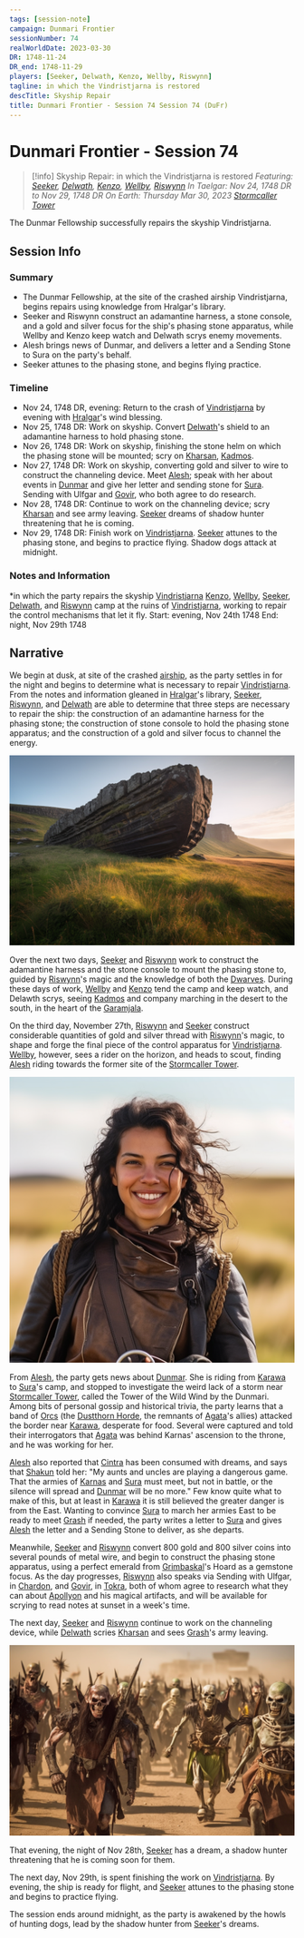 ```yaml
---
tags: [session-note]
campaign: Dunmari Frontier
sessionNumber: 74
realWorldDate: 2023-03-30
DR: 1748-11-24
DR_end: 1748-11-29
players: [Seeker, Delwath, Kenzo, Wellby, Riswynn]
tagline: in which the Vindristjarna is restored
descTitle: Skyship Repair
title: Dunmari Frontier - Session 74 Session 74 (DuFr)
---
```

# Dunmari Frontier - Session 74

>[!info] Skyship Repair: in which the Vindristjarna is restored
> *Featuring: [Seeker](<../../../people/pcs/dunmar-fellowship/seeker.md>), [Delwath](<../../../people/pcs/dunmar-fellowship/delwath.md>), [Kenzo](<../../../people/pcs/dunmar-fellowship/kenzo.md>), [Wellby](<../../../people/pcs/dunmar-fellowship/wellby.md>), [Riswynn](<../../../people/pcs/dunmar-fellowship/riswynn.md>)*
> *In Taelgar: Nov 24, 1748 DR to Nov 29, 1748 DR*
> *On Earth: Thursday Mar 30, 2023*
> *[Stormcaller Tower](<../../../gazetteer/greater-dunmar/dunmari-basin/stormcaller-tower.md>)*

The Dunmar Fellowship successfully repairs the skyship Vindristjarna.

## Session Info
### Summary

- The Dunmar Fellowship, at the site of the crashed airship Vindristjarna, begins repairs using knowledge from Hralgar's library.
- Seeker and Riswynn construct an adamantine harness, a stone console, and a gold and silver focus for the ship's phasing stone apparatus, while Wellby and Kenzo keep watch and Delwath scrys enemy movements.
- Alesh brings news of Dunmar, and delivers a letter and a Sending Stone to Sura on the party's behalf.
- Seeker attunes to the phasing stone, and begins flying practice.

### Timeline
- Nov 24, 1748 DR, evening: Return to the crash of [Vindristjarna](<../../../things/ships/vindristjarna.md>) by evening with [Hralgar](<../../../people/giants/hralgar.md>)'s wind blessing.
- Nov 25, 1748 DR: Work on skyship. Convert [Delwath](<../../../people/pcs/dunmar-fellowship/delwath.md>)'s shield to an adamantine harness to hold phasing stone.
- Nov 26, 1748 DR: Work on skyship, finishing the stone helm on which the phasing stone will be mounted; scry on [Kharsan](<../../../gazetteer/greater-dunmar/dunmari-basin/kharsan.md>), [Kadmos](<../../../people/chardonians/kadmos.md>).
- Nov 27, 1748 DR:  Work on skyship, converting gold and silver to wire to construct the channeling device. Meet [Alesh](<../../../people/dunmari/alesh.md>); speak with her about events in [Dunmar](<../../../gazetteer/greater-dunmar/realms/dunmar/dunmar.md>) and give her letter and sending stone for [Sura](<../../../people/dunmari/sura.md>). Sending with Ulfgar and [Govir](<../../../people/dunmari/govir.md>), who both agree to do research.
- Nov 28, 1748 DR: Continue to work on the channeling device; scry [Kharsan](<../../../gazetteer/greater-dunmar/dunmari-basin/kharsan.md>) and see army leaving. [Seeker](<../../../people/pcs/dunmar-fellowship/seeker.md>) dreams of shadow hunter threatening that he is coming.
- Nov 29, 1748 DR: Finish work on [Vindristjarna](<../../../things/ships/vindristjarna.md>). [Seeker](<../../../people/pcs/dunmar-fellowship/seeker.md>) attunes to the phasing stone, and begins to practice flying. Shadow dogs attack at midnight.

### Notes and Information
*in which the party repairs the skyship [Vindristjarna](<../../../things/ships/vindristjarna.md>)
[Kenzo](<../../../people/pcs/dunmar-fellowship/kenzo.md>), [Wellby](<../../../people/pcs/dunmar-fellowship/wellby.md>), [Seeker](<../../../people/pcs/dunmar-fellowship/seeker.md>), [Delwath](<../../../people/pcs/dunmar-fellowship/delwath.md>), and [Riswynn](<../../../people/pcs/dunmar-fellowship/riswynn.md>) camp at the ruins of [Vindristjarna](<../../../things/ships/vindristjarna.md>), working to repair the control mechanisms that let it fly. 
Start: evening, Nov 24th 1748
End: night, Nov 29th 1748



## Narrative
We begin at dusk, at site of the crashed [airship](<../../../things/ships/vindristjarna.md>), as the party settles in for the night and begins to determine what is necessary to repair [Vindristjarna](<../../../things/ships/vindristjarna.md>). From the notes and information gleaned in [Hralgar](<../../../people/giants/hralgar.md>)'s library, [Seeker](<../../../people/pcs/dunmar-fellowship/seeker.md>), [Riswynn](<../../../people/pcs/dunmar-fellowship/riswynn.md>), and [Delwath](<../../../people/pcs/dunmar-fellowship/delwath.md>) are able to determine that three steps are necessary to repair the ship: the construction of an adamantine harness for the phasing stone; the construction of stone console to hold the phasing stone apparatus; and the construction of a gold and silver focus to channel the energy. 

![Vindristjarna Crash Location](../../../assets/vindristjarna-crash-location.png)

Over the next two days, [Seeker](<../../../people/pcs/dunmar-fellowship/seeker.md>) and [Riswynn](<../../../people/pcs/dunmar-fellowship/riswynn.md>) work to construct the adamantine harness and the stone console to mount the phasing stone to, guided by [Riswynn](<../../../people/pcs/dunmar-fellowship/riswynn.md>)'s magic and the knowledge of both the [Dwarves](<../../../species/children-of-the-embodied-gods/dwarves/dwarves.md>). During these days of work, [Wellby](<../../../people/pcs/dunmar-fellowship/wellby.md>) and [Kenzo](<../../../people/pcs/dunmar-fellowship/kenzo.md>) tend the camp and keep watch, and Delawth scrys, seeing [Kadmos](<../../../people/chardonians/kadmos.md>) and company marching in the desert to the south, in the heart of the [Garamjala](<../../../gazetteer/greater-dunmar/garamjala-plateau/garamjala-desert.md>). 

On the third day, November 27th, [Riswynn](<../../../people/pcs/dunmar-fellowship/riswynn.md>) and [Seeker](<../../../people/pcs/dunmar-fellowship/seeker.md>) construct considerable quantities of gold and silver thread with [Riswynn](<../../../people/pcs/dunmar-fellowship/riswynn.md>)'s magic, to shape and forge the final piece of the control apparatus for [Vindristjarna](<../../../things/ships/vindristjarna.md>). [Wellby](<../../../people/pcs/dunmar-fellowship/wellby.md>), however, sees a rider on the horizon, and heads to scout, finding [Alesh](<../../../people/dunmari/alesh.md>) riding towards the former site of the [Stormcaller Tower](<../../../gazetteer/greater-dunmar/dunmari-basin/stormcaller-tower.md>).

![Alesh Portrait](../../../assets/alesh-portrait.png)

From [Alesh](<../../../people/dunmari/alesh.md>), the party gets news about [Dunmar](<../../../gazetteer/greater-dunmar/realms/dunmar/dunmar.md>). She is riding from [Karawa](<../../../gazetteer/greater-dunmar/realms/dunmar/eastern-dunmar/karawa.md>) to [Sura](<../../../people/dunmari/sura.md>)'s camp, and stopped to investigate the weird lack of a storm near [Stormcaller Tower](<../../../gazetteer/greater-dunmar/dunmari-basin/stormcaller-tower.md>), called the Tower of the Wild Wind by the Dunmari. Among bits of personal gossip and historical trivia, the party learns that a band of [Orcs](<../../../species/children-of-the-embodied-gods/orcs/orcs.md>) (the [Dustthorn Horde](<../../../groups/orc-hordes/dustthorn-horde.md>), the remnants of [Agata](<../../../people/fey/agata.md>)'s allies) attacked the border near [Karawa](<../../../gazetteer/greater-dunmar/realms/dunmar/eastern-dunmar/karawa.md>), desperate for food. Several were captured and told their interrogators that [Agata](<../../../people/fey/agata.md>) was behind Karnas' ascension to the throne, and he was working for her. 

[Alesh](<../../../people/dunmari/alesh.md>) also reported that [Cintra](<../../../people/dunmari/cintra.md>) has been consumed with dreams, and says that [Shakun](<../../../cosmology/gods/incorporeal-gods/dunmari/shakun.md>) told her: "My aunts and uncles are playing a dangerous game. That the armies of [Karnas](<../../../people/dunmari/nayan-karnas.md>) and [Sura](<../../../people/dunmari/sura.md>) must meet, but not in battle, or the silence will spread and [Dunmar](<../../../gazetteer/greater-dunmar/realms/dunmar/dunmar.md>) will be no more." Few know quite what to make of this, but at least in [Karawa](<../../../gazetteer/greater-dunmar/realms/dunmar/eastern-dunmar/karawa.md>) it is still believed the greater danger is from the East. Wanting to convince [Sura](<../../../people/dunmari/sura.md>) to march her armies East to be ready to meet [Grash](<../../../people/other-nonhumans/grash.md>) if needed, the party writes a letter to [Sura](<../../../people/dunmari/sura.md>) and gives [Alesh](<../../../people/dunmari/alesh.md>) the letter and a Sending Stone to deliver, as she departs. 

Meanwhile, [Seeker](<../../../people/pcs/dunmar-fellowship/seeker.md>) and [Riswynn](<../../../people/pcs/dunmar-fellowship/riswynn.md>) convert 800 gold and 800 silver coins into several pounds of metal wire, and begin to construct the phasing stone apparatus, using a perfect emerald from [Grimbaskal](<../../../people/other-nonhumans/mezzar.md>)'s Hoard as a gemstone focus. As the day progresses, [Riswynn](<../../../people/pcs/dunmar-fellowship/riswynn.md>) also speaks via Sending with Ulfgar, in [Chardon](<../../../gazetteer/west-coast/chardonian-empire/chardon/chardon.md>), and [Govir](<../../../people/dunmari/govir.md>), in [Tokra](<../../../gazetteer/greater-dunmar/realms/dunmar/central-dunmar/tokra/tokra.md>), both of whom agree to research what they can about [Apollyon](<../../../people/historical-figures/drankorian-emperors/apollyon.md>) and his magical artifacts, and will be available for scrying to read notes at sunset in a week's time. 

The next day, [Seeker](<../../../people/pcs/dunmar-fellowship/seeker.md>) and [Riswynn](<../../../people/pcs/dunmar-fellowship/riswynn.md>) continue to work on the channeling device, while [Delwath](<../../../people/pcs/dunmar-fellowship/delwath.md>) scries [Kharsan](<../../../gazetteer/greater-dunmar/dunmari-basin/kharsan.md>) and sees [Grash](<../../../people/other-nonhumans/grash.md>)'s army leaving. 

![Undead Orcs Marching](../../../assets/undead-orcs-marching.png)

That evening, the night of Nov 28th, [Seeker](<../../../people/pcs/dunmar-fellowship/seeker.md>) has a dream, a shadow hunter threatening that he is coming soon for them. 

The next day, Nov 29th, is spent finishing the work on [Vindristjarna](<../../../things/ships/vindristjarna.md>). By evening, the ship is ready for flight, and [Seeker](<../../../people/pcs/dunmar-fellowship/seeker.md>) attunes to the phasing stone and begins to practice flying. 

The session ends around midnight, as the party is awakened by the howls of hunting dogs, lead by the shadow hunter from [Seeker](<../../../people/pcs/dunmar-fellowship/seeker.md>)'s dreams. 
